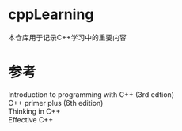 # cppLearning  
本仓库用于记录C++学习中的重要内容  

# 参考  
Introduction to programming with C++ (3rd edtion)  
C++ primer plus (6th edition)  
Thinking in C++  
Effective C++  
